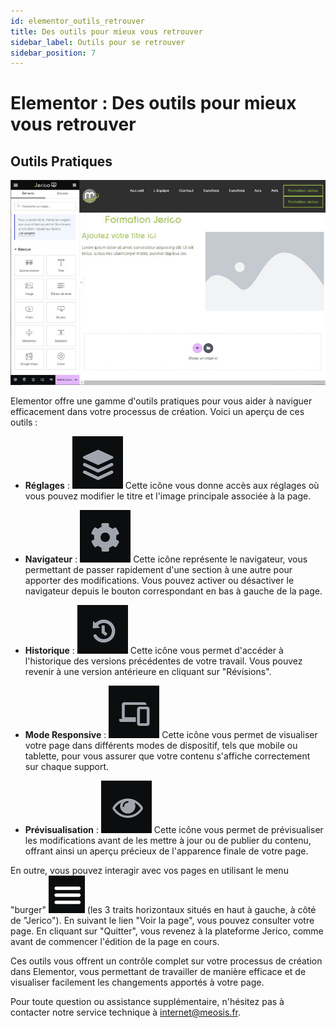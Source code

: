 ```yaml
---
id: elementor_outils_retrouver
title: Des outils pour mieux vous retrouver
sidebar_label: Outils pour se retrouver
sidebar_position: 7
---
```


# Elementor : Des outils pour mieux vous retrouver

## Outils Pratiques

![Pratiques](./img/27.jpg)

Elementor offre une gamme d'outils pratiques pour vous aider à naviguer efficacement dans votre processus de création. Voici un aperçu de ces outils :

- **Réglages** : ![Réglages](./img/28.jpg) Cette icône vous donne accès aux réglages où vous pouvez modifier le titre et l'image principale associée à la page.

- **Navigateur** : ![Navigateur](./img/29.jpg) Cette icône représente le navigateur, vous permettant de passer rapidement d'une section à une autre pour apporter des modifications. Vous pouvez activer ou désactiver le navigateur depuis le bouton correspondant en bas à gauche de la page.

- **Historique** : ![Historique](./img/30.jpg) Cette icône vous permet d'accéder à l'historique des versions précédentes de votre travail. Vous pouvez revenir à une version antérieure en cliquant sur "Révisions".

- **Mode Responsive** : ![Responsive](./img/31.jpg) Cette icône vous permet de visualiser votre page dans différents modes de dispositif, tels que mobile ou tablette, pour vous assurer que votre contenu s'affiche correctement sur chaque support.

- **Prévisualisation** : ![Prévisualisation](./img/32.jpg) Cette icône vous permet de prévisualiser les modifications avant de les mettre à jour ou de publier du contenu, offrant ainsi un aperçu précieux de l'apparence finale de votre page.

En outre, vous pouvez interagir avec vos pages en utilisant le menu "burger" ![burger](./img/33.jpg) (les 3 traits horizontaux situés en haut à gauche, à côté de "Jerico"). En suivant le lien "Voir la page", vous pouvez consulter votre page. En cliquant sur "Quitter", vous revenez à la plateforme Jerico, comme avant de commencer l'édition de la page en cours.

Ces outils vous offrent un contrôle complet sur votre processus de création dans Elementor, vous permettant de travailler de manière efficace et de visualiser facilement les changements apportés à votre page.

Pour toute question ou assistance supplémentaire, n'hésitez pas à contacter notre service technique à internet@meosis.fr.
